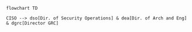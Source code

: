 

```mermaid
flowchart TD

CISO --> dso[Dir. of Security Operations] & dea[Dir. of Arch and Eng] & dgrc[Director GRC]
```



